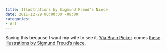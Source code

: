 ```yaml
---
title: Illustrations by Sigmund Freud’s Niece
date: 2011-12-29 00:00:00 -08:00
categories:
- Art
---
```


<p>Saving this because I want my wife to see it. <a href="https://twitter.com/brainpicker/status/152596033967357952">Via Brain Picker</a> comes <a href="http://50watts.com/2474352/The-Rabbit-Dreams-of-Dr-Freud-s-Niece">these illustrations by Sigmund Freud’s niece</a>.</p>
